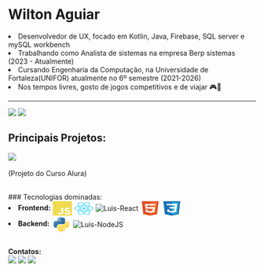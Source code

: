 <h1>Wilton Aguiar</h1>
 
 <li> Desenvolvedor de UX, focado em Kotlin, Java, Firebase, SQL server e mySQL workbench
   <li> Trabalhando como Analista de sistemas na empresa Berp sistemas (2023 - Atualmente)
 <li> Cursando Engenharia da Computação, na Universidade de Fortaleza(UNIFOR) atualmente no 6º semestre (2021-2026)
 <li> Nos tempos livres, gosto de jogos competitivos e de viajar 🎮🛫
  
<hr>
<div>
  <img src="https://github-readme-stats.vercel.app/api?username=WiltonAguiar&show_icons=true&theme=radical"/> 
  <img src="https://github-readme-stats.vercel.app/api/top-langs/?username=WiltonAguiar&theme=radical&layout=compact"/>
</div>


<h2><b>Principais Projetos:</b></h2>
<div>
  <div>
     <img src="https://github-readme-stats.vercel.app/api/pin/?username=WiltonAguiar&repo=Geek-Cat&theme=radical"/>
  <p>(Projeto do Curso Alura)</p>
          
<br>
### Tecnologias dominadas:
<div>
  <li> <strong>Frontend:</strong>
  <img align="center" alt="Luis-Js" height="30" width="40" src="https://raw.githubusercontent.com/devicons/devicon/master/icons/javascript/javascript-plain.svg">
  <img align="center" alt="Luis-React" height="30" width="40" src="https://raw.githubusercontent.com/devicons/devicon/master/icons/react/react-original.svg">
  <img align="center" alt="Luis-React" height="30" width="40" src="https://cdn.jsdelivr.net/gh/devicons/devicon@latest/icons/bootstrap/bootstrap-original.svg">
  <img align="center" alt="Luis-HTML" height="30" width="40" src="https://raw.githubusercontent.com/devicons/devicon/master/icons/html5/html5-original.svg">
  <img align="center" alt="Luis-CSS" height="30" width="40" src="https://raw.githubusercontent.com/devicons/devicon/master/icons/css3/css3-original.svg">
  <br>
  <li> <strong>Backend:</strong>
  <img align="center" alt="Luis-Python" height="35" width="40" src="https://raw.githubusercontent.com/devicons/devicon/master/icons/python/python-original.svg"
  <img align="center" alt="Luis-Django" height="35" width="40" src="https://raw.githubusercontent.com/tandpfun/skill-icons/59059d9d1a2c092696dc66e00931cc1181a4ce1f/icons/Django.svg"/>
  <img align="center" alt="Luis-NodeJS" height="55" width="40" src="https://cdn.jsdelivr.net/gh/devicons/devicon@latest/icons/nodejs/nodejs-original-wordmark.svg"/
  <img align="center" alt="Luis-Git" height="30" width="40" src="https://cdn.jsdelivr.net/gh/devicons/devicon/icons/git/git-original.svg"/>
  <br>
</div>

##

<div> 
  <strong>Contatos:</strong>
  <br>
  <a href="https://www.instagram.com/wilton46aguiar/" target="_blank"><img src="https://img.shields.io/badge/Instagram-E4405F?style=for-the-badge&logo=instagram&logoColor=white" target="_blank"></a> 
  <a href = "mailto:wiltinho46@gmail.com"><img src="https://img.shields.io/badge/-Gmail-%23333?style=for-the-badge&logo=gmail&logoColor=white" target="_blank"></a>
  <a href="https://br.linkedin.com/in/wilton-aguiar-2a94641b7?trk=people-guest_people_search-card" target="_blank"><img src="https://img.shields.io/badge/-LinkedIn-%230077B5?style=for-the-badge&logo=linkedin&logoColor=white" target="_blank"></a> 
</div>
